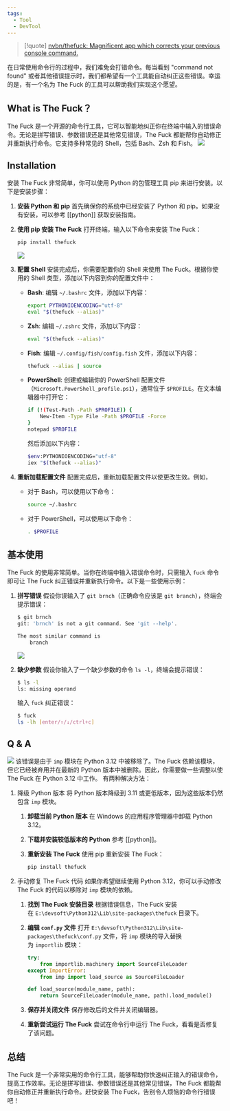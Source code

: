 ```yaml
---
tags:
  - Tool
  - DevTool
---
```


> [!quote]
> [nvbn/thefuck: Magnificent app which corrects your previous console command.](https://github.com/nvbn/thefuck)

在日常使用命令行的过程中，我们难免会打错命令。每当看到 "command not found" 或者其他错误提示时，我们都希望有一个工具能自动纠正这些错误。幸运的是，有一个名为 The Fuck 的工具可以帮助我们实现这个愿望。

## What is The Fuck？

The Fuck 是一个开源的命令行工具，它可以智能地纠正你在终端中输入的错误命令。无论是拼写错误、参数错误还是其他常见错误，The Fuck 都能帮你自动修正并重新执行命令。它支持多种常见的 Shell，包括 Bash、Zsh 和 Fish。
![](https://cdn.jsdelivr.net/gh/xihuanxiaorang/img2/202412201836531.gif)

## Installation

安装 The Fuck 非常简单，你可以使用 Python 的包管理工具 pip 来进行安装。以下是安装步骤：

1. **安装 Python 和 pip**
   首先确保你的系统中已经安装了 Python 和 pip。如果没有安装，可以参考 [[python]] 获取安装指南。
2. **使用 pip 安装 The Fuck**
   打开终端，输入以下命令来安装 The Fuck：

	```bash
	pip install thefuck
	```

	![](https://cdn.jsdelivr.net/gh/xihuanxiaorang/img2/202412201822554.png)
3. **配置 Shell**
   安装完成后，你需要配置你的 Shell 来使用 The Fuck。根据你使用的 Shell 类型，添加以下内容到你的配置文件中：
   - **Bash**: 编辑 `~/.bashrc` 文件，添加以下内容：

		```bash
		export PYTHONIOENCODING="utf-8"
		eval "$(thefuck --alias)"
		```

   - **Zsh**: 编辑 `~/.zshrc` 文件，添加以下内容：

		```bash
		eval "$(thefuck --alias)"
		```

   - **Fish**: 编辑 `~/.config/fish/config.fish` 文件，添加以下内容：

		```bash
		thefuck --alias | source 
		```

   - **PowerShell**: 创建或编辑你的 PowerShell 配置文件（`Microsoft.PowerShell_profile.ps1`），通常位于 `$PROFILE`。在文本编辑器中打开它：

		```bash
		if (!(Test-Path -Path $PROFILE)) {
		    New-Item -Type File -Path $PROFILE -Force
		}
		notepad $PROFILE
		```

		然后添加以下内容：

		```bash
		$env:PYTHONIOENCODING="utf-8"
		iex "$(thefuck --alias)"
		```

4. **重新加载配置文件**
   配置完成后，重新加载配置文件以使更改生效。例如，
   - 对于 Bash，可以使用以下命令：

		```bash
		source ~/.bashrc
		```

   - 对于 PowerShell，可以使用以下命令：

		```bash
		. $PROFILE
		```

## 基本使用

The Fuck 的使用非常简单。当你在终端中输入错误命令时，只需输入 `fuck` 命令即可让 The Fuck 纠正错误并重新执行命令。以下是一些使用示例：
1. **拼写错误**
   假设你误输入了 `git brnch`（正确命令应该是 `git branch`），终端会提示错误：

	```bash
	$ git brnch
	git: 'brnch' is not a git command. See 'git --help'.
	
	The most similar command is
	    branch
	```

	![](https://cdn.jsdelivr.net/gh/xihuanxiaorang/img2/202412202254920.png)

2. **缺少参数**
   假设你输入了一个缺少参数的命令 `ls -l`，终端会提示错误：

	```bash
	$ ls -l
	ls: missing operand
	```

	输入 `fuck` 纠正错误：

	```bash
	$ fuck
	ls -lh [enter/↑/↓/ctrl+c]
	```

## Q & A

![](https://cdn.jsdelivr.net/gh/xihuanxiaorang/img2/202412201900200.png)
该错误是由于 `imp` 模块在 Python 3.12 中被移除了。The Fuck 依赖该模块，但它已经被弃用并在最新的 Python 版本中被删除。因此，你需要做一些调整以使 The Fuck 在 Python 3.12 中工作。
有两种解决方法：
1. 降级 Python 版本
   将 Python 版本降级到 3.11 或更低版本，因为这些版本仍然包含 `imp` 模块。
	1. **卸载当前 Python 版本**
	    在 Windows 的应用程序管理器中卸载 Python 3.12。
	2. **下载并安装较低版本的 Python**
	    参考 [[python]]。
	3. **重新安装 The Fuck**
	    使用 pip 重新安装 The Fuck：

		```bash
		pip install thefuck
		```

2. 手动修复 The Fuck 代码
   如果你希望继续使用 Python 3.12，你可以手动修改 The Fuck 的代码以移除对 `imp` 模块的依赖。
   1. **找到 The Fuck 安装目录**
      根据错误信息，The Fuck 安装在 `E:\devsoft\Python312\Lib\site-packages\thefuck` 目录下。
   2. **编辑 `conf.py` 文件**
      打开 `E:\devsoft\Python312\Lib\site-packages\thefuck\conf.py` 文件，将 `imp` 模块的导入替换为 `importlib` 模块：

		```Python
		try:
		    from importlib.machinery import SourceFileLoader
		except ImportError:
		    from imp import load_source as SourceFileLoader
		
		def load_source(module_name, path):
		    return SourceFileLoader(module_name, path).load_module()
		```

   3. **保存并关闭文件**
      保存修改后的文件并关闭编辑器。
   4. **重新尝试运行 The Fuck**
      尝试在命令行中运行 The Fuck，看看是否修复了该问题。

## 总结

The Fuck 是一个非常实用的命令行工具，能够帮助你快速纠正输入的错误命令，提高工作效率。无论是拼写错误、参数错误还是其他常见错误，The Fuck 都能帮你自动修正并重新执行命令。赶快安装 The Fuck，告别令人烦恼的命令行错误吧！
